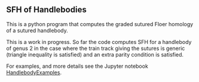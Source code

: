 ## SFH of Handlebodies

This is a python program that computes the graded sutured Floer homology of a sutured handlebody.

This is a work in progress. So far the code computes SFH for a handlebody of genus 2 in the case where the train track giving the sutures is generic (triangle inequality is satisfied) and an extra parity condition is satisfied.

For examples, and more details see the Jupyter notebook [HandlebodyExamples](./HandlebodyExamples.ipynb).
